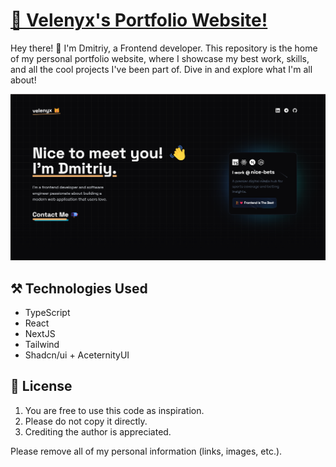 # [🐻 Velenyx's Portfolio Website!](https://velenyx.tech/)

Hey there! 🚀 I'm Dmitriy, a Frontend developer. This repository is the home of my personal portfolio website, where I showcase my best work, skills, and all the cool projects I've been part of. Dive in and explore what I'm all about! 

[![Portfolio](./.github/assets/screenshot.png)](https://velenyx.tech/)

## ⚒️ Technologies Used

- TypeScript
- React
- NextJS
- Tailwind
- Shadcn/ui + AceternityUI

## 📃 License
1. You are free to use this code as inspiration.
2. Please do not copy it directly.
3. Crediting the author is appreciated.

Please remove all of my personal information (links, images, etc.).
